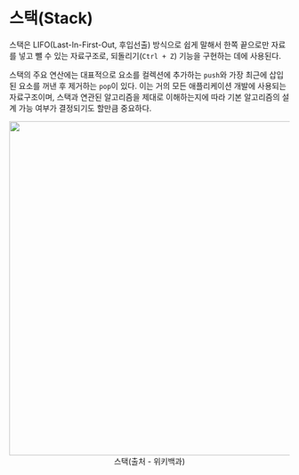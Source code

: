 # 스택(Stack)

스택은 LIFO(Last-In-First-Out, 후입선출) 방식으로 쉽게 말해서 한쪽 끝으로만 자료를 넣고 뺄 수 있는 자료구조로, 되돌리기(`Ctrl + Z`) 기능을 구현하는 데에 사용된다.

스택의 주요 연산에는 대표적으로 요소를 컬렉션에 추가하는 `push`와 가장 최근에 삽입된 요소를 꺼낸 후 제거하는 `pop`이 있다. 이는 거의 모든 애플리케이션 개발에 사용되는 자료구조이며, 스택과 연관된 알고리즘을 제대로 이해하는지에 따라 기본 알고리즘의 설계 가능 여부가 결정되기도 할만큼 중요하다.

<div align="center">
    <img width="600" src="https://upload.wikimedia.org/wikipedia/commons/thumb/2/29/Data_stack.svg/1200px-Data_stack.svg.png">스택(출처 - 위키백과)</img>
</div>